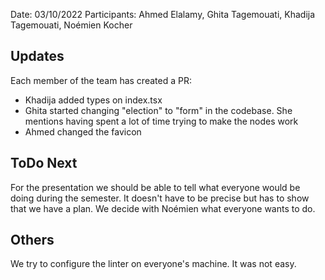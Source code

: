 Date: 03/10/2022 Participants: Ahmed Elalamy, Ghita Tagemouati, Khadija Tagemouati, Noémien Kocher

## Updates
Each member of the team has created a PR:
- Khadija added types on index.tsx
- Ghita started changing "election" to "form" in the codebase. She mentions having spent a lot of time trying to make the nodes work
- Ahmed changed the favicon

## ToDo Next
For the presentation we should be able to tell what everyone would be doing during the semester. It doesn't have to be precise but has to show that we have a plan. 
We decide with Noémien what everyone wants to do.

## Others
We try to configure the linter on everyone's machine. It was not easy.

